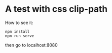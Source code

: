 # A test with css clip-path 

How to see it: 
    
    npm install
    npm run serve

then go to localhost:8080